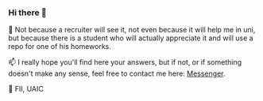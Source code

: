 ### Hi there 👋

🔭 Not because a recruiter will see it, not even because it will help me in uni, but because there is a student who will actually appreciate it and will use a repo for one of his homeworks.

📫 I really hope you'll find here your answers, but if not, or if something doesn't make any sense, feel free to contact me here: [Messenger](https://www.facebook.com/messages/t/100003166095895).

🏫 FII, UAIC

<!--
**alinaduca/alinaduca** is a ✨ _special_ ✨ repository because its `README.md` (this file) appears on your GitHub profile.

Here are some ideas to get you started:

- 🔭 I’m currently working on ...
- 🌱 I’m currently learning ...
- 👯 I’m looking to collaborate on ...
- 🤔 I’m looking for help with ...
- 💬 Ask me about ...
- 📫 How to reach me: ...
- 😄 Pronouns: ...
- ⚡ Fun fact: ...
-->
